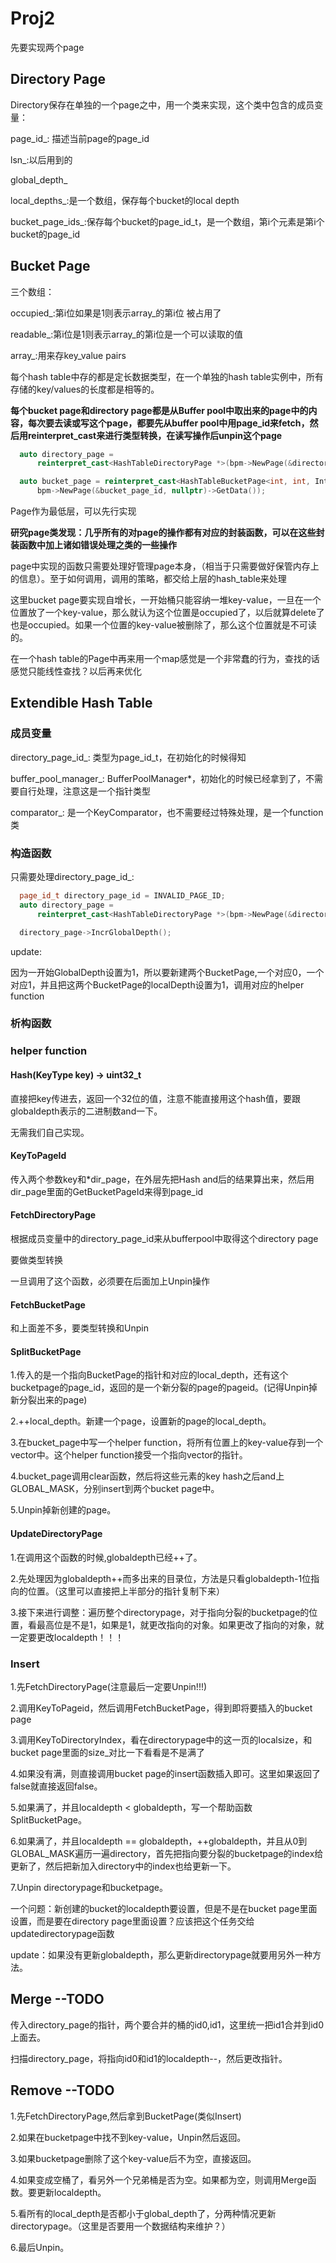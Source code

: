 # Proj2

先要实现两个page

## Directory Page

Directory保存在单独的一个page之中，用一个类来实现，这个类中包含的成员变量：

page_id_: 描述当前page的page_id

lsn_:以后用到的

global_depth_

local_depths_:是一个数组，保存每个bucket的local depth

bucket_page_ids_:保存每个bucket的page_id_t，是一个数组，第i个元素是第i个bucket的page_id

## Bucket Page

三个数组：

occupied_:第i位如果是1则表示array_的第i位 被占用了

readable_:第i位是1则表示array_的第i位是一个可以读取的值

array_:用来存key_value pairs

每个hash table中存的都是定长数据类型，在一个单独的hash table实例中，所有存储的key/values的长度都是相等的。



**每个bucket page和directory page都是从Buffer pool中取出来的page中的内容，每次要去读或写这个page，都要先从buffer pool中用page_id来fetch，然后用reinterpret_cast来进行类型转换，在读写操作后unpin这个page**

```c++
  auto directory_page =
      reinterpret_cast<HashTableDirectoryPage *>(bpm->NewPage(&directory_page_id, nullptr)->GetData());
```

```c++
  auto bucket_page = reinterpret_cast<HashTableBucketPage<int, int, IntComparator> *>(
      bpm->NewPage(&bucket_page_id, nullptr)->GetData());
```

Page作为最低层，可以先行实现



**研究page类发现：几乎所有的对page的操作都有对应的封装函数，可以在这些封装函数中加上诸如错误处理之类的一些操作**



page中实现的函数只需要处理好管理page本身，（相当于只需要做好保管内存上的信息）。至于如何调用，调用的策略，都交给上层的hash_table来处理



这里bucket page要实现自增长，一开始桶只能容纳一堆key-value，一旦在一个位置放了一个key-value，那么就认为这个位置是occupied了，以后就算delete了也是occupied。如果一个位置的key-value被删除了，那么这个位置就是不可读的。

在一个hash table的Page中再来用一个map感觉是一个非常蠢的行为，查找的话感觉只能线性查找？以后再来优化



## Extendible Hash Table

### 成员变量

directory_page_id_: 类型为page_id_t，在初始化的时候得知

buffer_pool_manager_: BufferPoolManager*，初始化的时候已经拿到了，不需要自行处理，注意这是一个指针类型

comparator_: 是一个KeyComparator，也不需要经过特殊处理，是一个function类



### 构造函数

只需要处理directory_page_id_: 

```c++
  page_id_t directory_page_id = INVALID_PAGE_ID;
  auto directory_page =
      reinterpret_cast<HashTableDirectoryPage *>(bpm->NewPage(&directory_page_id, nullptr)->GetData());
```

```c++
  directory_page->IncrGlobalDepth();
```

update:

因为一开始GlobalDepth设置为1，所以要新建两个BucketPage,一个对应0，一个对应1，并且把这两个BucketPage的localDepth设置为1，调用对应的helper function

### 析构函数



### helper function

#### Hash(KeyType key) -> uint32_t

直接把key传进去，返回一个32位的值，注意不能直接用这个hash值，要跟globaldepth表示的二进制数and一下。

无需我们自己实现。

#### KeyToPageId

传入两个参数key和*dir_page，在外层先把Hash and后的结果算出来，然后用dir_page里面的GetBucketPageId来得到page_id

#### FetchDirectoryPage

根据成员变量中的directory_page_id来从bufferpool中取得这个directory page

要做类型转换

一旦调用了这个函数，必须要在后面加上Unpin操作

#### FetchBucketPage

和上面差不多，要类型转换和Unpin

#### SplitBucketPage 

1.传入的是一个指向BucketPage的指针和对应的local_depth，还有这个bucketpage的page_id，返回的是一个新分裂的page的pageid。(记得Unpin掉新分裂出来的page)

2.++local_depth。新建一个page，设置新的page的local_depth。

3.在bucket_page中写一个helper function，将所有位置上的key-value存到一个vector中。这个helper function接受一个指向vector的指针。

4.bucket_page调用clear函数，然后将这些元素的key hash之后and上GLOBAL_MASK，分别insert到两个bucket page中。

5.Unpin掉新创建的page。

#### UpdateDirectoryPage 

1.在调用这个函数的时候,globaldepth已经++了。

2.先处理因为globaldepth++而多出来的目录位，方法是只看globaldepth-1位指向的位置。（这里可以直接把上半部分的指针复制下来）

3.接下来进行调整：遍历整个directorypage，对于指向分裂的bucketpage的位置，看最高位是不是1，如果是1，就更改指向的对象。如果更改了指向的对象，就一定要更改localdepth！！！

### Insert 

1.先FetchDirectoryPage(注意最后一定要Unpin!!!)

2.调用KeyToPageid，然后调用FetchBucketPage，得到即将要插入的bucket page

3.调用KeyToDirectoryIndex，看在directorypage中的这一页的localsize，和bucket page里面的size_对比一下看看是不是满了

4.如果没有满，则直接调用bucket page的insert函数插入即可。这里如果返回了false就直接返回false。

5.如果满了，并且localdepth < globaldepth，写一个帮助函数SplitBucketPage。

6.如果满了，并且localdepth == globaldepth，++globaldepth，并且从0到GLOBAL_MASK遍历一遍directory，首先把指向要分裂的bucketpage的index给更新了，然后把新加入directory中的index也给更新一下。

7.Unpin directorypage和bucketpage。



一个问题：新创建的bucket的localdepth要设置，但是不是在bucket page里面设置，而是要在directory page里面设置？应该把这个任务交给updatedirectorypage函数



update：如果没有更新globaldepth，那么更新directorypage就要用另外一种方法。



## Merge --TODO

传入directory_page的指针，两个要合并的桶的id0,id1，这里统一把id1合并到id0上面去。

扫描directory_page，将指向id0和id1的localdepth--，然后更改指针。



## Remove --TODO

1.先FetchDirectoryPage,然后拿到BucketPage(类似Insert)

2.如果在bucketpage中找不到key-value，Unpin然后返回。

3.如果bucketpage删除了这个key-value后不为空，直接返回。

4.如果变成空桶了，看另外一个兄弟桶是否为空。如果都为空，则调用Merge函数。要更新localdepth。

5.看所有的local_depth是否都小于global_depth了，分两种情况更新directorypage。（这里是否要用一个数据结构来维护？）

6.最后Unpin。





